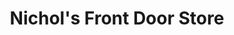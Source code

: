 ---
title: "Nichol's Front Door Store"
url: /cordova/nichols-front-door-store/
shop: supermarket
---